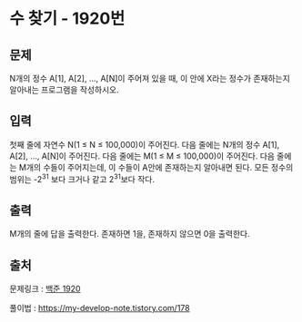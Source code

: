 <h1>수 찾기 - 1920번</h1>

<h2>문제</h2>

N개의 정수 A[1], A[2], …, A[N]이 주어져 있을 때, 이 안에 X라는 정수가 존재하는지 알아내는 프로그램을 작성하시오.

<h2>입력</h2>

첫째 줄에 자연수 N(1 ≤ N ≤ 100,000)이 주어진다. 다음 줄에는 N개의 정수 A[1], A[2], …, A[N]이 주어진다. 다음 줄에는 M(1 ≤ M ≤ 100,000)이 주어진다. 다음 줄에는 M개의 수들이 주어지는데, 이 수들이 A안에 존재하는지 알아내면 된다. 모든 정수의 범위는 -2<sup>31</sup> 보다 크거나 같고 2<sup>31</sup>보다 작다.

<h2>출력</h2>

M개의 줄에 답을 출력한다. 존재하면 1을, 존재하지 않으면 0을 출력한다.

<h2>출처</h2>

문제링크 : [백준 1920](https://www.acmicpc.net/problem/1920)

풀이법 : https://my-develop-note.tistory.com/178